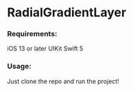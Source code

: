 # RadialGradientLayer

### Requirements:
iOS 13 or later
UIKit
Swift 5

### Usage:
Just clone the repo and run the project!
